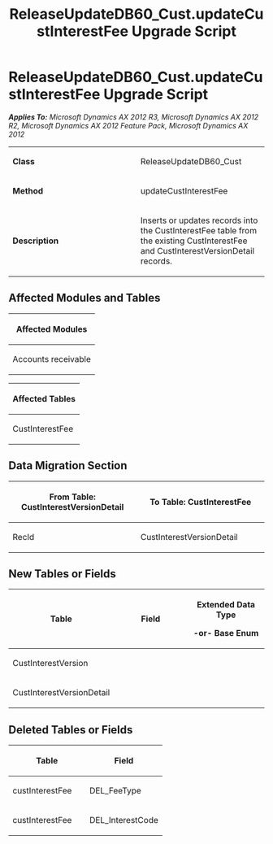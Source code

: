 ﻿---
title: ReleaseUpdateDB60_Cust.updateCustInterestFee Upgrade Script
TOCTitle: ReleaseUpdateDB60_Cust.updateCustInterestFee Upgrade Script
ms:assetid: 247c5d58-c1e6-9003-6ef0-a94ec6522423
ms:mtpsurl: https://msdn.microsoft.com/en-us/library/JJ685001(v=AX.60)
ms:contentKeyID: 49707201
ms.date: 05/18/2015
mtps_version: v=AX.60
---

# ReleaseUpdateDB60\_Cust.updateCustInterestFee Upgrade Script 


_**Applies To:** Microsoft Dynamics AX 2012 R3, Microsoft Dynamics AX 2012 R2, Microsoft Dynamics AX 2012 Feature Pack, Microsoft Dynamics AX 2012_

<table>
<colgroup>
<col style="width: 50%" />
<col style="width: 50%" />
</colgroup>
<tbody>
<tr class="odd">
<td><p><strong>Class</strong></p></td>
<td><p>ReleaseUpdateDB60_Cust</p></td>
</tr>
<tr class="even">
<td><p><strong>Method</strong></p></td>
<td><p>updateCustInterestFee</p></td>
</tr>
<tr class="odd">
<td><p><strong>Description</strong></p></td>
<td><p>Inserts or updates records into the CustInterestFee table from the existing CustInterestFee and CustInterestVersionDetail records.</p></td>
</tr>
</tbody>
</table>


## Affected Modules and Tables

<table>
<colgroup>
<col style="width: 100%" />
</colgroup>
<thead>
<tr class="header">
<th><p>Affected Modules</p></th>
</tr>
</thead>
<tbody>
<tr class="odd">
<td><p>Accounts receivable</p></td>
</tr>
</tbody>
</table>


<table>
<colgroup>
<col style="width: 100%" />
</colgroup>
<thead>
<tr class="header">
<th><p>Affected Tables</p></th>
</tr>
</thead>
<tbody>
<tr class="odd">
<td><p>CustInterestFee</p></td>
</tr>
</tbody>
</table>


## Data Migration Section

<table>
<colgroup>
<col style="width: 50%" />
<col style="width: 50%" />
</colgroup>
<thead>
<tr class="header">
<th><p>From Table: CustInterestVersionDetail</p></th>
<th><p>To Table: CustInterestFee</p></th>
</tr>
</thead>
<tbody>
<tr class="odd">
<td><p>RecId</p></td>
<td><p>CustInterestVersionDetail</p></td>
</tr>
</tbody>
</table>


## New Tables or Fields

<table>
<colgroup>
<col style="width: 33%" />
<col style="width: 33%" />
<col style="width: 33%" />
</colgroup>
<thead>
<tr class="header">
<th><p>Table</p></th>
<th><p>Field</p></th>
<th><p>Extended Data Type</p>
<p>-or- Base Enum</p></th>
</tr>
</thead>
<tbody>
<tr class="odd">
<td><p>CustInterestVersion</p></td>
<td><p></p></td>
<td><p></p></td>
</tr>
<tr class="even">
<td><p>CustInterestVersionDetail</p></td>
<td><p></p></td>
<td><p></p></td>
</tr>
</tbody>
</table>


## Deleted Tables or Fields

<table>
<colgroup>
<col style="width: 50%" />
<col style="width: 50%" />
</colgroup>
<thead>
<tr class="header">
<th><p>Table</p></th>
<th><p>Field</p></th>
</tr>
</thead>
<tbody>
<tr class="odd">
<td><p>custInterestFee</p></td>
<td><p>DEL_FeeType</p></td>
</tr>
<tr class="even">
<td><p>custInterestFee</p></td>
<td><p>DEL_InterestCode</p></td>
</tr>
</tbody>
</table>

  


